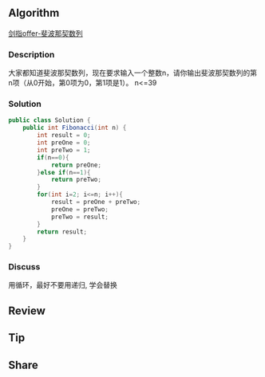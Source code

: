 ## Algorithm

[剑指offer-斐波那契数列](https://www.nowcoder.com/practice/c6c7742f5ba7442aada113136ddea0c3?tpId=13&tags=&title=&diffculty=0&judgeStatus=0&rp=1)

### Description

大家都知道斐波那契数列，现在要求输入一个整数n，请你输出斐波那契数列的第n项（从0开始，第0项为0，第1项是1）。
n<=39

### Solution

```java
public class Solution {
    public int Fibonacci(int n) {
        int result = 0;
        int preOne = 0;
        int preTwo = 1;
        if(n==0){
            return preOne;
        }else if(n==1){
            return preTwo;
        }
        for(int i=2; i<=n; i++){
            result = preOne + preTwo;
            preOne = preTwo;
            preTwo = result;
        }
        return result;
    }
}
```

### Discuss

用循环，最好不要用递归, 学会替换

## Review


## Tip


## Share
